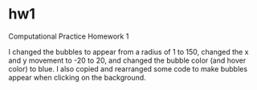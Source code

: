 # hw1
Computational Practice Homework 1

I changed the bubbles to appear from a radius of 1 to 150, changed the x and y movement to -20 to 20, and changed the bubble color (and hover color) to blue. I also copied and rearranged some code to make bubbles appear when clicking on the background.
